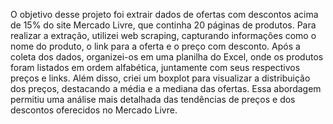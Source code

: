 O objetivo desse projeto foi extrair dados de ofertas com descontos acima de 15% do site Mercado Livre, que continha 20 páginas de produtos. Para realizar a extração, utilizei web scraping, capturando informações como o nome do produto, o link para a oferta e o preço com desconto. Após a coleta dos dados, organizei-os em uma planilha do Excel, onde os produtos foram listados em ordem alfabética, juntamente com seus respectivos preços e links. Além disso, criei um boxplot para visualizar a distribuição dos preços, destacando a média e a mediana das ofertas. Essa abordagem permitiu uma análise mais detalhada das tendências de preços e dos descontos oferecidos no Mercado Livre.
